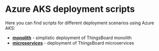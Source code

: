 # Azure AKS deployment scripts

Here you can find scripts for different deployment scenarios using Azure AKS:

- [**monolith**](https://thingsboard.io/docs/user-guide/install/pe/cluster/azure-monolith-setup/) - simplistic deployment of ThingsBoard monolith
- [**microservices**](https://thingsboard.io/docs/user-guide/install/pe/cluster/aws-microservices-setup/) - deployment of ThingsBoard microservices
